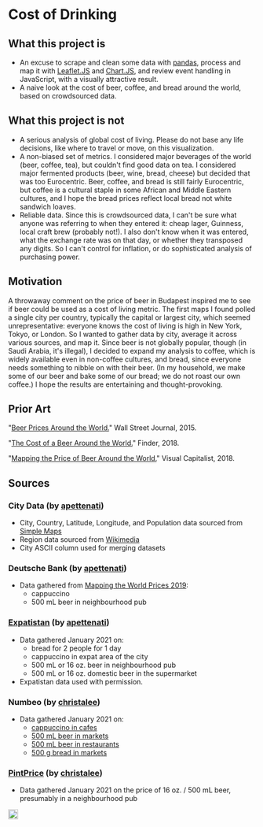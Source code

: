 # Cost of Drinking
## What this project is

- An excuse to scrape and clean some data with [pandas](https://pandas.pydata.org/), process and map it with [Leaflet.JS](https://leafletjs.com/) and [Chart.JS](https://www.chartjs.org/), and review event handling in JavaScript, with a visually attractive result.
- A naive look at the cost of beer, coffee, and bread around the world, based on crowdsourced data.

## What this project is not

- A serious analysis of global cost of living. Please do not base any life decisions, like where to travel or move, on this visualization.
- A non-biased set of metrics. I considered major beverages of the world (beer, coffee, tea), but couldn't find good data on tea. I considered major fermented products (beer, wine, bread, cheese) but decided that was too Eurocentric. Beer, coffee, and bread is still fairly Eurocentric, but coffee is a cultural staple in some African and Middle Eastern cultures, and I hope the bread prices reflect local bread not white sandwich loaves.
- Reliable data. Since this is crowdsourced data, I can't be sure what anyone was referring to when they entered it: cheap lager, Guinness, local craft brew (probably not!). I also don't know when it was entered, what the exchange rate was on that day, or whether they transposed any digits. So I can't control for inflation, or do sophisticated analysis of purchasing power.

## Motivation

A throwaway comment on the price of beer in Budapest inspired me to see if beer could be used as a cost of living metric. The first maps I found polled a single city per country, typically the capital or largest city, which seemed unrepresentative: everyone knows the cost of living is high in New York, Tokyo, or London. So I wanted to gather data by city, average it across various sources, and map it. Since beer is not globally popular, though (in Saudi Arabia, it's illegal), I decided to expand my analysis to coffee, which is widely available even in non-coffee cultures, and bread, since everyone needs something to nibble on with their beer. (In my household, we make some of our beer and bake some of our bread; we do not roast our own coffee.) I hope the results are entertaining and thought-provoking.

## Prior Art

"[Beer Prices Around the World.](https://graphics.wsj.com/table/BEER_062415)" Wall Street Journal, 2015.

"[The Cost of a Beer Around the World.](https://www.finder.com/international-beer-price-map)" Finder, 2018.

"[Mapping the Price of Beer Around the World.](https://www.visualcapitalist.com/mapping-price-of-beer-around-world/)" Visual Capitalist, 2018.

## Sources
### City Data (by [apettenati](https://github.com/apettenati))
- City, Country, Latitude, Longitude, and Population data sourced from [Simple Maps](https://simplemaps.com/data/world-cities)
- Region data sourced from [Wikimedia](https://meta.wikimedia.org/wiki/List_of_countries_by_regional_classification)
- City ASCII column used for merging datasets

### Deutsche Bank (by [apettenati](https://github.com/apettenati))
- Data gathered from [Mapping the World Prices 2019](https://www.dbresearch.com/PROD/RPS_EN-PROD/Mapping_the_world_prices_2019/RPS_EN_DOC_VIEW.calias?rwnode=PROD0000000000436748&ProdCollection=PROD0000000000505140):
  - cappuccino
  - 500 mL beer in neighbourhood pub

### [Expatistan](https://www.expatistan.com/) (by [apettenati](https://github.com/apettenati))
- Data gathered January 2021 on:
  - bread for 2 people for 1 day
  - cappuccino in expat area of the city
  -	500 mL or 16 oz. beer in neighbourhood pub
  - 500 mL or 16 oz. domestic beer in the supermarket
- Expatistan data used with permission.

### Numbeo (by [christalee](https://github.com/christalee))
- Data gathered January 2021 on:
  - [cappuccino in cafes](https://www.numbeo.com/cost-of-living/prices_by_city.jsp?displayCurrency=USD&itemId=114)
  - [500 mL beer in markets](https://www.numbeo.com/cost-of-living/prices_by_city.jsp?displayCurrency=USD&itemId=15)
  - [500 mL beer in restaurants](https://www.numbeo.com/cost-of-living/prices_by_city.jsp?displayCurrency=USD&itemId=4)
  - [500 g bread in markets](https://www.numbeo.com/cost-of-living/prices_by_city.jsp?displayCurrency=USD&itemId=9)

### [PintPrice](http://www.pintprice.com/index.php) (by [christalee](https://github.com/christalee))
- Data gathered January 2021 on the price of 16 oz. / 500 mL beer, presumably in a neighbourhood pub

<a href='http://www.recurse.com' title='Made with love at the Recurse Center'><img src='https://cloud.githubusercontent.com/assets/2883345/11325206/336ea5f4-9150-11e5-9e90-d86ad31993d8.png' height='20px'/></a>
